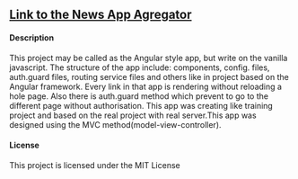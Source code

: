 <h2><a href="https://most-liked-person-easycode.herokuapp.com/#/login">Link to the News App Agregator</a></h2>

<h4>Description</h4>
This project may be called as the Angular style app, but write on the vanilla javascript.
The structure of the app include: components, config. files, auth.guard files, routing service files and others like in project based on the Angular framework. Every link in that app is rendering without reloading a hole page.
Also there is auth.guard method which prevent to go to the different page without authorisation. This app was creating like training project and based on the real project with real server.This app was designed using the MVC method(model-view-controller).

<h4>License</h4>
This project is licensed under the MIT License
